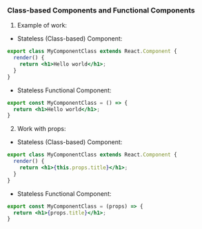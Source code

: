### Class-based Components and Functional Components

1. Example of work:

* Stateless (Class-based) Component:

```jsx
export class MyComponentClass extends React.Component {
  render() {
    return <h1>Hello world</h1>;
  }
}
```

* Stateless Functional Component: 

```jsx
export const MyComponentClass = () => {
  return <h1>Hello world</h1>;
}
```

2. Work with props:

* Stateless (Class-based) Component:

```jsx
export class MyComponentClass extends React.Component {
  render() {
    return <h1>{this.props.title}</h1>;
  }
}
```

* Stateless Functional Component: 

```jsx
export const MyComponentClass = (props) => {
  return <h1>{props.title}</h1>;
}
```
